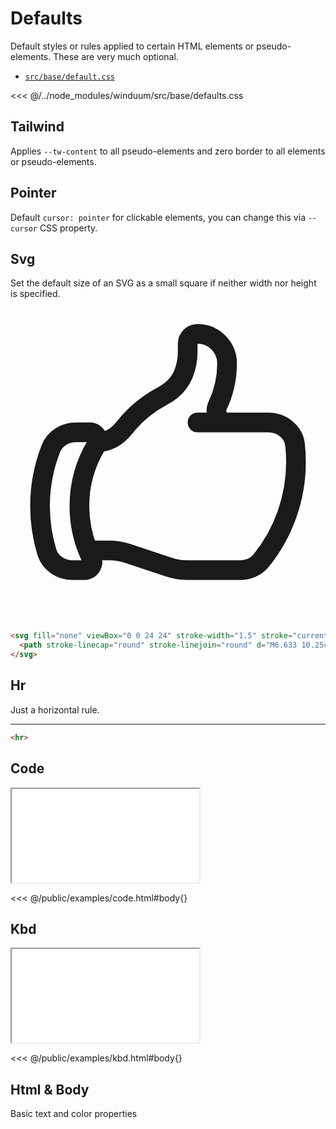 # Defaults
Default styles or rules applied to certain HTML elements or pseudo-elements. These are very much optional.

* [`src/base/default.css`](https://github.com/winduum/winduum/blob/main/src/base/default.css)

<<< @/../node_modules/winduum/src/base/defaults.css

## Tailwind

Applies `--tw-content` to all pseudo-elements and zero border to all elements or pseudo-elements.

##  Pointer

Default `cursor: pointer` for clickable elements, you can change this via `--cursor` CSS property.

## Svg
Set the default size of an SVG as a small square if neither width nor height is specified.

<svg fill="none" viewBox="0 0 24 24" stroke-width="1.5" stroke="currentColor">
  <path stroke-linecap="round" stroke-linejoin="round" d="M6.633 10.25c.806 0 1.533-.446 2.031-1.08a9.041 9.041 0 0 1 2.861-2.4c.723-.384 1.35-.956 1.653-1.715a4.498 4.498 0 0 0 .322-1.672V2.75a.75.75 0 0 1 .75-.75 2.25 2.25 0 0 1 2.25 2.25c0 1.152-.26 2.243-.723 3.218-.266.558.107 1.282.725 1.282m0 0h3.126c1.026 0 1.945.694 2.054 1.715.045.422.068.85.068 1.285a11.95 11.95 0 0 1-2.649 7.521c-.388.482-.987.729-1.605.729H13.48c-.483 0-.964-.078-1.423-.23l-3.114-1.04a4.501 4.501 0 0 0-1.423-.23H5.904m10.598-9.75H14.25M5.904 18.5c.083.205.173.405.27.602.197.4-.078.898-.523.898h-.908c-.889 0-1.713-.518-1.972-1.368a12 12 0 0 1-.521-3.507c0-1.553.295-3.036.831-4.398C3.387 9.953 4.167 9.5 5 9.5h1.053c.472 0 .745.556.5.96a8.958 8.958 0 0 0-1.302 4.665c0 1.194.232 2.333.654 3.375Z" />
</svg>

```html
<svg fill="none" viewBox="0 0 24 24" stroke-width="1.5" stroke="currentColor">
  <path stroke-linecap="round" stroke-linejoin="round" d="M6.633 10.25c.806 0 1.533-.446 2.031-1.08a9.041 9.041 0 0 1 2.861-2.4c.723-.384 1.35-.956 1.653-1.715a4.498 4.498 0 0 0 .322-1.672V2.75a.75.75 0 0 1 .75-.75 2.25 2.25 0 0 1 2.25 2.25c0 1.152-.26 2.243-.723 3.218-.266.558.107 1.282.725 1.282m0 0h3.126c1.026 0 1.945.694 2.054 1.715.045.422.068.85.068 1.285a11.95 11.95 0 0 1-2.649 7.521c-.388.482-.987.729-1.605.729H13.48c-.483 0-.964-.078-1.423-.23l-3.114-1.04a4.501 4.501 0 0 0-1.423-.23H5.904m10.598-9.75H14.25M5.904 18.5c.083.205.173.405.27.602.197.4-.078.898-.523.898h-.908c-.889 0-1.713-.518-1.972-1.368a12 12 0 0 1-.521-3.507c0-1.553.295-3.036.831-4.398C3.387 9.953 4.167 9.5 5 9.5h1.053c.472 0 .745.556.5.96a8.958 8.958 0 0 0-1.302 4.665c0 1.194.232 2.333.654 3.375Z" />
</svg>
```

## Hr
Just a horizontal rule.

<hr class="border-primary border-t-2" />

```html
<hr>
```

## Code

<iframe onload="this.style.visibility = 'visible';" src="/examples/code.html"></iframe>

<<< @/public/examples/code.html#body{}

## Kbd

<iframe onload="this.style.visibility = 'visible';" src="/examples/kbd.html"></iframe>

<<< @/public/examples/kbd.html#body{}

## Html & Body

Basic text and color properties

